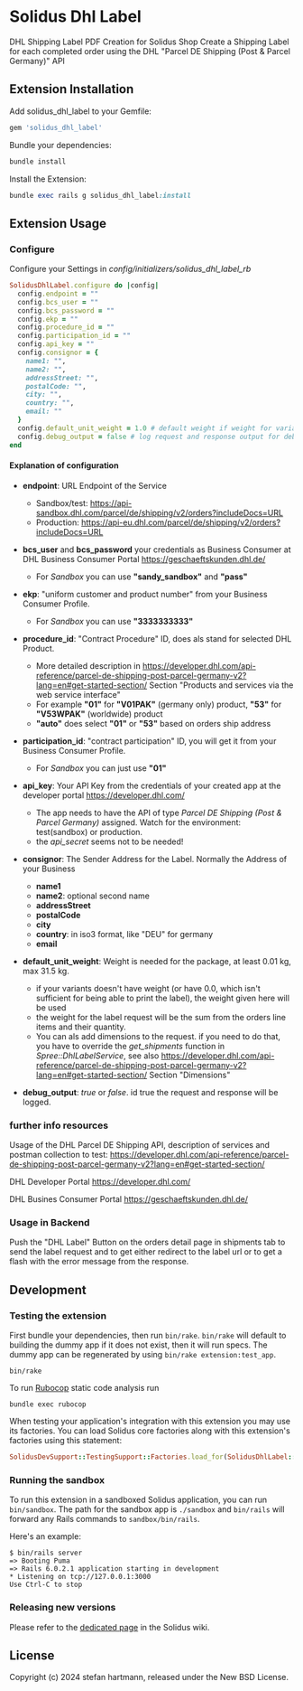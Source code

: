# Solidus Dhl Label

DHL Shipping Label PDF Creation for Solidus Shop
Create a Shipping Label for each completed order using the DHL "Parcel DE Shipping (Post & Parcel Germany)" API

## Extension Installation

Add solidus_dhl_label to your Gemfile:

```ruby
gem 'solidus_dhl_label'
```

Bundle your dependencies:

```ruby
bundle install
```

Install the Extension:

```ruby
bundle exec rails g solidus_dhl_label:install
```


## Extension Usage

### Configure

Configure your Settings in _config/initializers/solidus_dhl_label_rb_

```ruby
SolidusDhlLabel.configure do |config|
  config.endpoint = ""
  config.bcs_user = ""
  config.bcs_password = ""
  config.ekp = ""
  config.procedure_id = ""
  config.participation_id = ""
  config.api_key = ""
  config.consignor = {  
    name1: "",
    name2: "",
    addressStreet: "",
    postalCode: "",
    city: "",
    country: "",
    email: ""
  }
  config.default_unit_weight = 1.0 # default weight if weight for variant is not given
  config.debug_output = false # log request and response output for debugging
end
```

#### Explanation of configuration

* __endpoint__: URL Endpoint of the Service
  * Sandbox/test: https://api-sandbox.dhl.com/parcel/de/shipping/v2/orders?includeDocs=URL
  * Production: https://api-eu.dhl.com/parcel/de/shipping/v2/orders?includeDocs=URL


* __bcs_user__ and __bcs_password__ your credentials as Business Consumer at DHL Business Consumer Portal https://geschaeftskunden.dhl.de/
  * For _Sandbox_ you can use __"sandy_sandbox"__ and __"pass"__


* __ekp__: "uniform customer and product number" from your Business Consumer Profile.   
  * For _Sandbox_ you can use __"3333333333"__


* __procedure_id__: "Contract Procedure" ID, does als stand for selected DHL Product.
  * More detailed description in https://developer.dhl.com/api-reference/parcel-de-shipping-post-parcel-germany-v2?lang=en#get-started-section/ Section "Products and services via the web service interface"
  * For example __"01"__ for __"V01PAK"__ (germany only) product, __"53"__ for __"V53WPAK"__ (worldwide) product
  * __"auto"__ does select __"01"__ or __"53"__ based on orders ship address


* __participation_id__: "contract participation" ID, you will get it from your Business Consumer Profile.
  * For _Sandbox_ you can just use __"01"__


* __api_key__: Your API Key from the credentials of your created app at the developer portal https://developer.dhl.com/
  * The app needs to have the API of type _Parcel DE Shipping (Post & Parcel Germany)_ assigned. Watch for the environment: test(sandbox) or production.
  * the _api_secret_ seems not to be needed!


* __consignor__: The Sender Address for the Label. Normally the Address of your Business
  * __name1__
  * __name2__: optional second name
  * __addressStreet__
  * __postalCode__
  * __city__
  * __country__: in iso3 format, like "DEU" for germany
  * __email__


* __default_unit_weight__: Weight is needed for the package, at least 0.01 kg, max 31.5 kg.
  * if your variants doesn't have weight (or have 0.0, which isn't sufficient for being able to print the label), the weight given here will be used
  * the weight for the label request will be the sum from the orders line items and their quantity.
  * You can als add dimensions to the request. if you need to do that, you have to override the _get_shipments_ function in _Spree::DhlLabelService_, see also https://developer.dhl.com/api-reference/parcel-de-shipping-post-parcel-germany-v2?lang=en#get-started-section/ Section "Dimensions"


* __debug_output__: _true_ or _false_. id true the request and response will be logged.


### further info resources

Usage of the DHL Parcel DE Shipping API, description of services and postman collection to test:
https://developer.dhl.com/api-reference/parcel-de-shipping-post-parcel-germany-v2?lang=en#get-started-section/

DHL Developer Portal
https://developer.dhl.com/

DHL Busines Consumer Portal
https://geschaeftskunden.dhl.de/


### Usage in Backend

Push the "DHL Label" Button on the orders detail page in shipments tab to send the label request and to get either redirect to the label url or to get a flash with the error message from the response.

## Development

### Testing the extension

First bundle your dependencies, then run `bin/rake`. `bin/rake` will default to building the dummy
app if it does not exist, then it will run specs. The dummy app can be regenerated by using
`bin/rake extension:test_app`.

```shell
bin/rake
```

To run [Rubocop](https://github.com/bbatsov/rubocop) static code analysis run

```shell
bundle exec rubocop
```

When testing your application's integration with this extension you may use its factories.
You can load Solidus core factories along with this extension's factories using this statement:

```ruby
SolidusDevSupport::TestingSupport::Factories.load_for(SolidusDhlLabel::Engine)
```

### Running the sandbox

To run this extension in a sandboxed Solidus application, you can run `bin/sandbox`. The path for
the sandbox app is `./sandbox` and `bin/rails` will forward any Rails commands to
`sandbox/bin/rails`.

Here's an example:

```
$ bin/rails server
=> Booting Puma
=> Rails 6.0.2.1 application starting in development
* Listening on tcp://127.0.0.1:3000
Use Ctrl-C to stop
```

### Releasing new versions

Please refer to the [dedicated page](https://github.com/solidusio/solidus/wiki/How-to-release-extensions) in the Solidus wiki.

## License

Copyright (c) 2024 stefan hartmann, released under the New BSD License.
